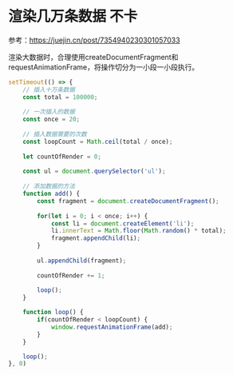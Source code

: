 # 渲染几万条数据 不卡

参考：https://juejin.cn/post/7354940230301057033



渲染大数据时，合理使用createDocumentFragment和requestAnimationFrame，将操作切分为一小段一小段执行。

```js
setTimeout(() => {
    // 插入十万条数据
    const total = 100000;
    
    // 一次插入的数据
    const once = 20;
    
    // 插入数据需要的次数
    const loopCount = Math.ceil(total / once);
    
    let countOfRender = 0;
    
    const ul = document.querySelector('ul');
    
    // 添加数据的方法
    function add() {
        const fragment = document.createDocumentFragment();
        
        for(let i = 0; i < once; i++) {
            const li = document.createElement('li');
            li.innerText = Math.floor(Math.random() * total);
            fragment.appendChild(li);
        }
        
        ul.appendChild(fragment);
        
        countOfRender += 1;
        
        loop();
    }

    function loop() {
        if(countOfRender < loopCount) {
            window.requestAnimationFrame(add);
        }
    }

    loop();
}, 0)
```